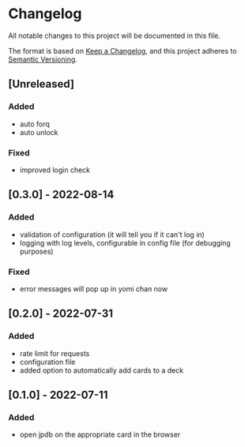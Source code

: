 # Changelog
All notable changes to this project will be documented in this file.

The format is based on [Keep a Changelog](https://keepachangelog.com/en/1.0.0/),
and this project adheres to [Semantic Versioning](https://semver.org/spec/v2.0.0.html).

## [Unreleased]
### Added
- auto forq
- auto unlock
### Fixed
- improved login check

## [0.3.0] - 2022-08-14
### Added
- validation of configuration (it will tell you if it can't log in)
- logging with log levels, configurable in config file (for debugging purposes)

### Fixed
- error messages will pop up in yomi chan now 

## [0.2.0] - 2022-07-31
### Added
- rate limit for requests
- configuration file
- added option to automatically add cards to a deck

## [0.1.0] - 2022-07-11
### Added
- open jpdb on the appropriate card in the browser
